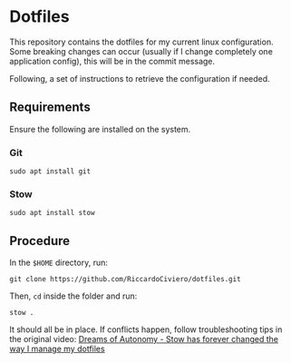# Dotfiles

This repository contains the dotfiles for my current linux configuration. Some breaking changes can occur (usually if I change completely one application config), this will be in the commit message.

Following, a set of instructions to retrieve the configuration if needed.

## Requirements

Ensure the following are installed on the system.

### Git

```
sudo apt install git
```

### Stow

```
sudo apt install stow
```

## Procedure
In the `$HOME` directory, run:
```
git clone https://github.com/RiccardoCiviero/dotfiles.git
```
Then, `cd` inside the folder and run:
```
stow .
```
It should all be in place. If conflicts happen, follow troubleshooting tips in the original video:
[Dreams of Autonomy - Stow has forever changed the way I manage my dotfiles](https://www.youtube.com/watch?v=y6XCebnB9gs)


